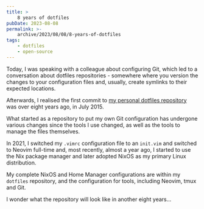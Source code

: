 ```yaml
---
title: >
    8 years of dotfiles
pubDate: 2023-08-08
permalink: >-
    archive/2023/08/08/8-years-of-dotfiles
tags:
    - dotfiles
    - open-source
---
```


Today, I was speaking with a colleague about configuring Git, which led to a conversation about dotfiles repositories - somewhere where you version the changes to your configuration files and, usually, create symlinks to their expected locations.

Afterwards, I realised the first commit to [my personal dotfiles repository](https://github.com/opdavies/dotfiles) was over eight years ago, in July 2015.

What started as a repository to put my own Git configuration has undergone various changes since the tools I use changed, as well as the tools to manage the files themselves.

In 2021, I switched my `.vimrc` configuration file to an `init.vim` and switched to Neovim full-time and, most recently, almost a year ago, I started to use the Nix package manager and later adopted NixOS as my primary Linux distribution.

My complete NixOS and Home Manager configurations are within my `dotfiles` repository, and the configuration for tools, including Neovim, tmux and Git.

I wonder what the repository will look like in another eight years...
